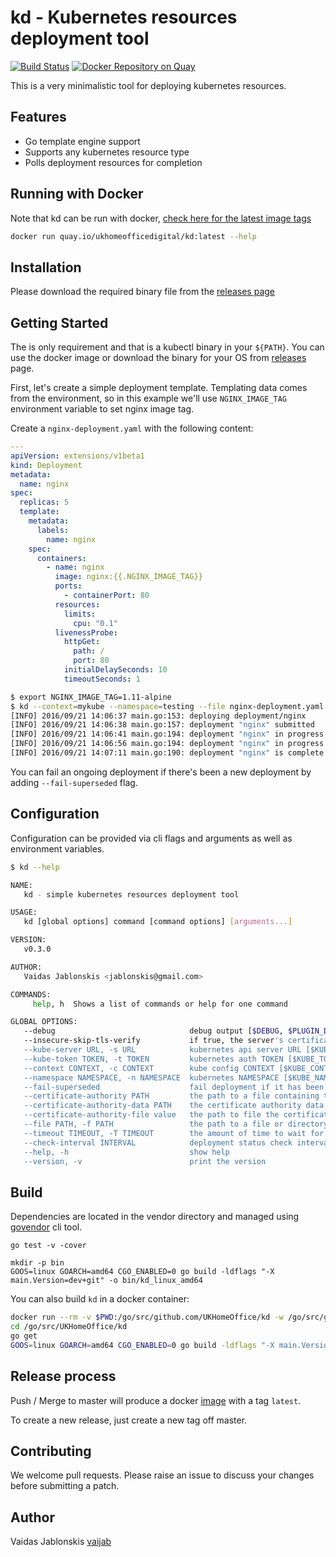 # kd - Kubernetes resources deployment tool

[![Build Status](https://travis-ci.org/UKHomeOffice/kd.svg?branch=master)](https://travis-ci.org/UKHomeOffice/kd) [![Docker Repository on Quay](https://quay.io/repository/ukhomeofficedigital/kd/status "Docker Repository on Quay")](https://quay.io/repository/ukhomeofficedigital/kd)

This is a very minimalistic tool for deploying kubernetes resources.

## Features

- Go template engine support
- Supports any kubernetes resource type
- Polls deployment resources for completion

## Running with Docker
Note that kd can be run with docker, [check here for the latest image tags](https://quay.io/repository/ukhomeofficedigital/kd?tab=tags)

```bash
docker run quay.io/ukhomeofficedigital/kd:latest --help
```
## Installation

Please download the required binary file from the [releases page](https://github.com/UKHomeOffice/kd/releases)

## Getting Started

The is only requirement and that is a kubectl binary in your `${PATH}`. You
can use the docker image or download the binary for your OS from
[releases](https://github.com/UKHomeOffice/kd/releases) page.

First, let's create a simple deployment template. Templating data comes from
the environment, so in this example we'll use `NGINX_IMAGE_TAG` environment
variable to set nginx image tag.

Create a `nginx-deployment.yaml` with the following content:

```yaml
---
apiVersion: extensions/v1beta1
kind: Deployment
metadata:
  name: nginx
spec:
  replicas: 5
  template:
    metadata:
      labels:
        name: nginx
    spec:
      containers:
        - name: nginx
          image: nginx:{{.NGINX_IMAGE_TAG}}
          ports:
            - containerPort: 80
          resources:
            limits:
              cpu: "0.1"
          livenessProbe:
            httpGet:
              path: /
              port: 80
            initialDelaySeconds: 10
            timeoutSeconds: 1
```

```bash
$ export NGINX_IMAGE_TAG=1.11-alpine
$ kd --context=mykube --namespace=testing --file nginx-deployment.yaml
[INFO] 2016/09/21 14:06:37 main.go:153: deploying deployment/nginx
[INFO] 2016/09/21 14:06:38 main.go:157: deployment "nginx" submitted
[INFO] 2016/09/21 14:06:41 main.go:194: deployment "nginx" in progress. Unavailable replicas: 5.
[INFO] 2016/09/21 14:06:56 main.go:194: deployment "nginx" in progress. Unavailable replicas: 5.
[INFO] 2016/09/21 14:07:11 main.go:190: deployment "nginx" is complete. Available replicas: 5
```

You can fail an ongoing deployment if there's been a new deployment by adding `--fail-superseded` flag.

## Configuration

Configuration can be provided via cli flags and arguments as well as
environment variables.

```bash
$ kd --help

NAME:
   kd - simple kubernetes resources deployment tool

USAGE:
   kd [global options] command [command options] [arguments...]

VERSION:
   v0.3.0

AUTHOR:
   Vaidas Jablonskis <jablonskis@gmail.com>

COMMANDS:
     help, h  Shows a list of commands or help for one command

GLOBAL OPTIONS:
   --debug                              debug output [$DEBUG, $PLUGIN_DEBUG]
   --insecure-skip-tls-verify           if true, the server's certificate will not be checked for validity [$INSECURE_SKIP_TLS_VERIFY, $PLUGIN_INSECURE_SKIP_TLS_VERIFY]
   --kube-server URL, -s URL            kubernetes api server URL [$KUBE_SERVER, $PLUGIN_KUBE_SERVER]
   --kube-token TOKEN, -t TOKEN         kubernetes auth TOKEN [$KUBE_TOKEN, $PLUGIN_KUBE_TOKEN]
   --context CONTEXT, -c CONTEXT        kube config CONTEXT [$KUBE_CONTEXT, $PLUGIN_CONTEXT]
   --namespace NAMESPACE, -n NAMESPACE  kubernetes NAMESPACE [$KUBE_NAMESPACE, $PLUGIN_KUBE_NAMESPACE]
   --fail-superseded                    fail deployment if it has been superseded by another deployment. WARNING: there are some bugs in kubernetes. [$FAIL_SUPERSEDED, $PLUGIN_FAIL_SUPERSEDED]
   --certificate-authority PATH         the path to a file containing the CA for kubernetes API PATH [$KUBE_CERTIFICATE_AUTHORITY, $PLUGIN_KUBE_CERTIFICATE_AUHORITY]
   --certificate-authority-data PATH    the certificate authority data for the kubernetes API PATH [$KUBE_CERTIFICATE_AUTHORITY_DATA, $PLUGIN_KUBE_CERTIFICATE_AUHORITY_DATA]
   --certificate-authority-file value   the path to file the certificate authority file from certifacte-authority-data option (default: "/tmp/kube-ca.pem")
   --file PATH, -f PATH                 the path to a file or directory containing kubernetes resource/s PATH [$FILES, $PLUGIN_FILES]
   --timeout TIMEOUT, -T TIMEOUT        the amount of time to wait for a successful deployment TIMEOUT (default: 3m0s) [$TIMEOUT, $PLUGIN_TIMEOUT]
   --check-interval INTERVAL            deployment status check interval INTERVAL (default: 1s) [$CHECK_INTERVAL, $PLUGIN_CHECK_INTERVAL]
   --help, -h                           show help
   --version, -v                        print the version
```


## Build

Dependencies are located in the vendor directory and managed using
[govendor](https://github.com/kardianos/govendor) cli tool.

```
go test -v -cover

mkdir -p bin
GOOS=linux GOARCH=amd64 CGO_ENABLED=0 go build -ldflags "-X main.Version=dev+git" -o bin/kd_linux_amd64
```

You can also build `kd` in a docker container:

```bash
docker run --rm -v $PWD:/go/src/github.com/UKHomeOffice/kd -w /go/src/github.com/UKHomeOffice/kd -ti golang:1.6 bash
cd /go/src/UKHomeOffice/kd
go get
GOOS=linux GOARCH=amd64 CGO_ENABLED=0 go build -ldflags "-X main.Version=dev+git" -o bin/kd_linux_amd64
```

## Release process

Push / Merge to master will produce a docker
[image](https://quay.io/repository/ukhomeofficedigital/kd?tab=tags) with a tag `latest`.

To create a new release, just create a new tag off master.


## Contributing

We welcome pull requests. Please raise an issue to discuss your changes before
submitting a patch.


## Author

Vaidas Jablonskis [vaijab](https://github.com/vaijab)

